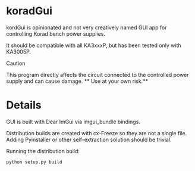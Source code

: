 # koradGui

kordGui is opinionated and not very creatively named GUI app for controlling Korad bench power supplies.

It should be compatible with all KA3xxxP, but has been tested only with KA3005P.

> [!CAUTION]
> This program directly affects the circuit connected to the controlled power supply and can cause damage.
>** Use at your own risk.**

# Details

GUI is built with Dear ImGui via imgui_bundle bindings.

Distribution builds are created with cx-Freeze so they are not a single file.
Adding Pyinstaller or other self-extraction solution should be trivial.

Running the distribution build:

```bash
python setup.py build
```

